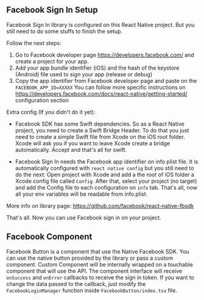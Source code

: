 ## Facebook Sign In Setup

Facebook Sign In library is configured on this React Native project. But you still need to do some stuffs to finish the setup.

Follow the next steps:
1. Go to Facebook developer page https://developers.facebook.com/ and create a project for your app.
2. Add your app bundle identifier (iOS) and the hash of the keystore (Android) file used to sign your app (release or debug)
3. Copy the app identifier from Facebook developer page and paste on the `FACEBOOK_APP_ID=XXXXX`
You can follow more specific instructions on https://developers.facebook.com/docs/react-native/getting-started/ configuration section

Extra config (If you didn't do it yet):
- Facebook SDK has some Swift dependencies. So as a React Native project, you need to create a Swift Bridge Header. To do that you just need to create a simple Swift file from Xcode on the iOS root folder. Xcode will ask you if you want to leave Xcode create a bridge automatically. Accept and that's all for swift.

- Facebook Sign In needs the Facebook app identifier on info plist file. It is automatically configured with `react native config` but you still need to do the next:
Open project with Xcode and add a the root of iOS folder a Xcode config file called `Config`. After that, select your project (no target) and add the Config file to each configuration on `info` tab. That's all, now all your env variables will be readable from info.plist.

More info on library page: https://github.com/facebook/react-native-fbsdk

That's all. Now you can use Facebook sign in on your project.

## Facebook Component

Facebook Button is a component that use the Native Facebook SDK. You can use the native button provided by the library or pass a custom component. Custom Component will be internally wrapped on a touchable component that will use the API.
The component interface will receive `onSuccess` and `onError` callbacks to receive the sign in token. If you want to change the data passed to the callback, just modify the `FacebookLoginManager` function inside `FacebookButton/index.tsx` file.
